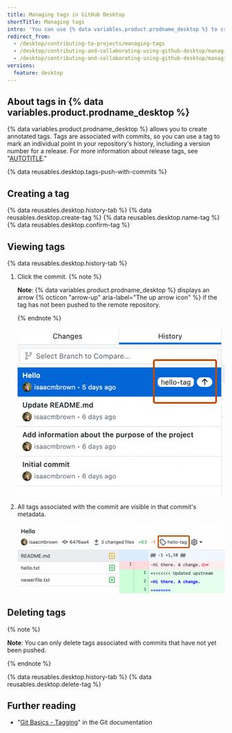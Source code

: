 ```yaml
---
title: Managing tags in GitHub Desktop
shortTitle: Managing tags
intro: 'You can use {% data variables.product.prodname_desktop %} to create, push, and view tags.'
redirect_from:
  - /desktop/contributing-to-projects/managing-tags
  - /desktop/contributing-and-collaborating-using-github-desktop/managing-tags
  - /desktop/contributing-and-collaborating-using-github-desktop/managing-commits/managing-tags
versions:
  feature: desktop
---
```

## About tags in {% data variables.product.prodname_desktop %}

{% data variables.product.prodname_desktop %} allows you to create annotated tags. Tags are associated with commits, so you can use a tag to mark an individual point in your repository's history, including a version number for a release. For more information about release tags, see "[AUTOTITLE](/repositories/releasing-projects-on-github/about-releases)."

{% data reusables.desktop.tags-push-with-commits %}

## Creating a tag

{% data reusables.desktop.history-tab %}
{% data reusables.desktop.create-tag %}
{% data reusables.desktop.name-tag %}
{% data reusables.desktop.confirm-tag %}

## Viewing tags

{% data reusables.desktop.history-tab %}
1. Click the commit.
   {% note %}

   **Note**: {% data variables.product.prodname_desktop %} displays an arrow {% octicon "arrow-up" aria-label="The up arrow icon" %} if the tag has not been pushed to the remote repository.

   {% endnote %}

   ![Screenshot of a list of commits in the "History" tab. Next to a commit, a "hello-tag" label and an "up arrow" icon are outlined in orange.](/assets/images/help/desktop/viewing-tags-in-history.png)

1. All tags associated with the commit are visible in that commit's metadata.

   ![Screenshot of the detailed view of a commit. Above the commit's diff, in the commit's metadata, a tag icon and the label "hello-tag" are outlined in orange.](/assets/images/help/desktop/viewing-tags-in-commit.png)

## Deleting tags

{% note %}

**Note**: You can only delete tags associated with commits that have not yet been pushed.

{% endnote %}

{% data reusables.desktop.history-tab %}
{% data reusables.desktop.delete-tag %}

## Further reading

- "[Git Basics - Tagging](https://git-scm.com/book/en/v2/Git-Basics-Tagging)" in the Git documentation
